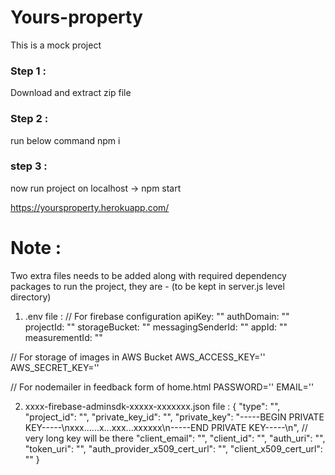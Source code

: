 # Yours-property
This is a mock project

### Step 1 :
Download and extract zip file
### Step 2 :
run below command
npm i 
### step 3 :
now run project on localhost -> npm start

https://yoursproperty.herokuapp.com/


# Note :
Two extra files needs to be added along with required dependency packages to run the project, they are - (to be kept in server.js level directory)

1) .env file :
// For firebase configuration
apiKey: ""
authDomain: ""
projectId: ""
storageBucket: ""
messagingSenderId: ""
appId: ""
measurementId: ""

// For storage of images in AWS Bucket
AWS_ACCESS_KEY=''
AWS_SECRET_KEY=''

// For nodemailer in feedback form of home.html
PASSWORD=''
EMAIL=''


2) xxxx-firebase-adminsdk-xxxxx-xxxxxxx.json file :
{
  "type": "",
  "project_id": "",
  "private_key_id": "",
  "private_key": "-----BEGIN PRIVATE KEY-----\nxxx......x...xxx...xxxxxx\n-----END PRIVATE KEY-----\n",   // very long key will be there
  "client_email": "",
  "client_id": "",
  "auth_uri": "",
  "token_uri": "",
  "auth_provider_x509_cert_url": "",
  "client_x509_cert_url": ""
}


